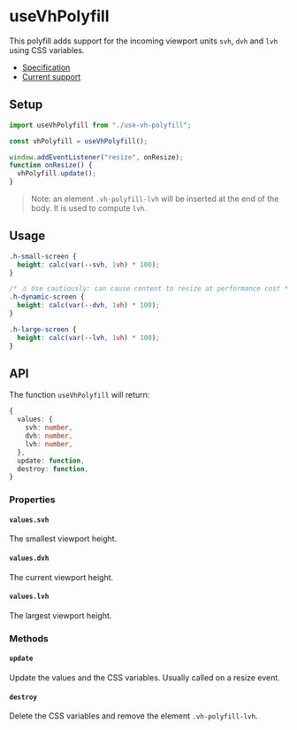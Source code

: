 # useVhPolyfill

This polyfill adds support for the incoming viewport units `svh`, `dvh` and `lvh` using CSS variables.

- [Specification](https://www.w3.org/TR/css-values-4/#viewport-relative-lengths)
- [Current support](https://caniuse.com/viewport-unit-variants)

## Setup

```js
import useVhPolyfill from "./use-vh-polyfill";

const vhPolyfill = useVhPolyfill();

window.addEventListener("resize", onResize);
function onResize() {
  vhPolyfill.update();
}
```

> Note: an element `.vh-polyfill-lvh` will be inserted at the end of the body.
> It is used to compute `lvh`.

## Usage

```css
.h-small-screen {
  height: calc(var(--svh, 1vh) * 100);
}

/* ⚠️ Use cautiously: can cause content to resize at performance cost */
.h-dynamic-screen {
  height: calc(var(--dvh, 1vh) * 100);
}

.h-large-screen {
  height: calc(var(--lvh, 1vh) * 100);
}
```

## API

The function `useVhPolyfill` will return:

```ts
{
  values: {
    svh: number,
    dvh: number,
    lvh: number,
  },
  update: function,
  destroy: function,
}
```

### Properties

#### `values.svh`

The smallest viewport height.

#### `values.dvh`

The current viewport height.

#### `values.lvh`

The largest viewport height.

### Methods

#### `update`

Update the values and the CSS variables.
Usually called on a resize event.

#### `destroy`

Delete the CSS variables and remove the element `.vh-polyfill-lvh`.
